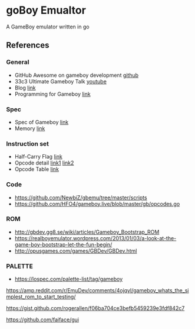 #  goBoy Emualtor

A GameBoy emulator written in go

## References

### General
* GitHub Awesome on gameboy development [github](https://github.com/gbdev/awesome-gbdev)
* 33c3 Ultimate Gameboy Talk [youtube](https://www.youtube.com/watch?v=HyzD8pNlpwI)
* Blog [link](https://blog.rekawek.eu/2017/02/09/coffee-gb/)
* Programming for Gameboy [link](https://glitchcity.info/wiki/GB_Programming)

### Spec
* Spec of Gameboy [link](https://problemkaputt.de/pandocs.htm)
* Memory [link](http://gameboy.mongenel.com/dmg/asmmemmap.html)

### Instruction set
* Half-Carry Flag [link](https://robdor.com/2016/08/10/gameboy-emulator-half-carry-flag/)
* Opcode detail [link1](http://devrs.com/gb/files/GBCPU_Instr.html) [link2](http://devrs.com/gb/files/opcodes.html)
* Opcode Table [link](http://www.pastraiser.com/cpu/gameboy/gameboy_opcodes.html)

### Code
* https://github.com/NewbiZ/gbemu/tree/master/scripts
* https://github.com/HFO4/gameboy.live/blob/master/gb/opcodes.go

### ROM
* http://gbdev.gg8.se/wiki/articles/Gameboy_Bootstrap_ROM
* https://realboyemulator.wordpress.com/2013/01/03/a-look-at-the-game-boy-bootstrap-let-the-fun-begin/
* http://opusgames.com/games/GBDev/GBDev.html


### PALETTE
* https://lospec.com/palette-list/tag/gameboy

https://amp.reddit.com/r/EmuDev/comments/4ojqyl/gameboy_whats_the_simplest_rom_to_start_testing/


https://gist.github.com/rogerallen/f06ba704ce3befb5459239e3fdf842c7

https://github.com/faiface/gui